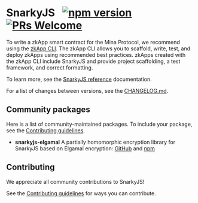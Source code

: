 # SnarkyJS &nbsp; [![npm version](https://img.shields.io/npm/v/snarkyjs.svg?style=flat)](https://www.npmjs.com/package/snarkyjs) [![PRs Welcome](https://img.shields.io/badge/PRs-welcome-brightgreen.svg)](./CONTRIBUTING.md)

To write a zkApp smart contract for the Mina Protocol, we recommend using the [zkApp CLI](https://github.com/o1-labs/zkapp-cli). The zkApp CLI allows you to scaffold, write, test, and deploy zkApps using recommended best practices. zkApps created with the zkApp CLI include SnarkyJS and provide project scaffolding, a test framework, and correct formatting.

To learn more, see the [SnarkyJS reference](https://docs.minaprotocol.com/en/zkapps/snarkyjs-reference) documentation.

For a list of changes between versions, see the [CHANGELOG.md](https://github.com/o1-labs/snarkyjs/blob/main/CHANGELOG.md).

## Community packages

Here is a list of community-maintained packages. To include your package, see the [Contributing guidelines](./CONTRIBUTING.md#creating-high-quality-community-packages).

- **snarkyjs-elgamal** A partially homomorphic encryption library for SnarkyJS based on Elgamal encryption: [GitHub](https://github.com/Trivo25/snarkyjs-elgamal) and [npm](https://www.npmjs.com/package/snarkyjs-elgamal) 

## Contributing

We appreciate all community contributions to SnarkyJS! 

See the [Contributing guidelines](CONTRIBUTING.md) for ways you can contribute. 
